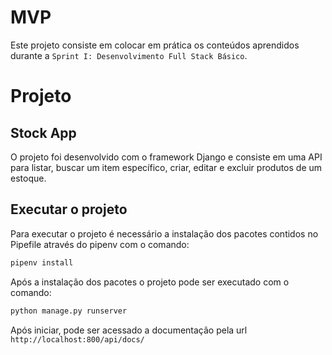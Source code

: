 # MVP 

Este projeto consiste em colocar em prática os conteúdos aprendidos durante a `Sprint I: Desenvolvimento Full Stack Básico`.

# Projeto

## Stock App

O projeto foi desenvolvido com o framework Django e consiste em uma API para listar, buscar um item específico, criar, editar e excluir produtos de um estoque.

## Executar o projeto

Para executar o projeto é necessário a instalação dos pacotes contidos no Pipefile através do pipenv com o comando:
```bash
pipenv install
```
Após a instalação dos pacotes o projeto pode ser executado com o comando:
```bash
python manage.py runserver
```
Após iniciar, pode ser acessado a documentação pela url `http://localhost:800/api/docs/`